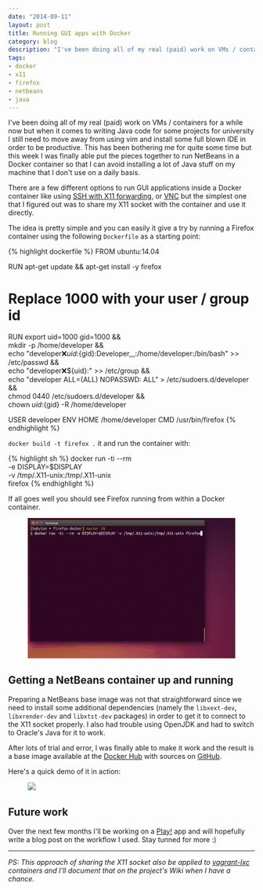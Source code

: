 ```yaml
---
date: "2014-09-11"
layout: post
title: Running GUI apps with Docker
category: blog
description: "I've been doing all of my real (paid) work on VMs / containers for a while now but when it comes to writing Java code..."
tags:
- docker
- x11
- firefox
- netbeans
- java
---
```


I've been doing all of my real (paid) work on VMs / containers for a while now but when it comes to writing Java code for some projects for university I still
need to move away from using vim and install some full blown IDE in order to be
productive. This has been bothering me for quite some time but this week I
was finally able put the pieces together to run NetBeans in a Docker container so that I can avoid
installing a lot of Java stuff on my machine that I don't use on a daily basis.

There are a few different options to run GUI applications inside a Docker
container like using [SSH with X11 forwarding](http://blog.docker.com/2013/07/docker-desktop-your-desktop-over-ssh-running-inside-of-a-docker-container/),
or [VNC](http://stackoverflow.com/a/16311264) but the simplest one that I
figured out was to share my X11 socket with the container and use it directly.

The idea is pretty simple and you can easily it give a try by running a Firefox
container using the following `Dockerfile` as a starting point:

{% highlight dockerfile %}
FROM ubuntu:14.04

RUN apt-get update && apt-get install -y firefox

# Replace 1000 with your user / group id
RUN export uid=1000 gid=1000 && \
    mkdir -p /home/developer && \
    echo "developer:x:${uid}:${gid}:Developer,,,:/home/developer:/bin/bash" >> /etc/passwd && \
    echo "developer:x:${uid}:" >> /etc/group && \
    echo "developer ALL=(ALL) NOPASSWD: ALL" > /etc/sudoers.d/developer && \
    chmod 0440 /etc/sudoers.d/developer && \
    chown ${uid}:${gid} -R /home/developer

USER developer
ENV HOME /home/developer
CMD /usr/bin/firefox
{% endhighlight %}

`docker build -t firefox .` it and run the container with:

{% highlight sh %}
docker run -ti --rm \
       -e DISPLAY=$DISPLAY \
       -v /tmp/.X11-unix:/tmp/.X11-unix \
       firefox
{% endhighlight %}

If all goes well you should see Firefox running from within a Docker container.

<figure class="center">
  <a href="/images/posts/2014-09-11/firefox-demo.gif"><img src="/images/posts/2014-09-11/firefox-demo.gif"></a>
</figure>

## Getting a NetBeans container up and running

Preparing a NetBeans base image was not that straightforward since we need to
install some additional dependencies (namely the `libxext-dev`, `libxrender-dev`
and `libxtst-dev` packages) in order to get it to connect to the X11 socket
properly. I also had trouble using OpenJDK and had to switch to Oracle's Java
for it to work.

After lots of trial and error, I was finally able to make it work and the result
is a base image available at the [Docker Hub](https://registry.hub.docker.com/u/fgrehm/netbeans/)
with sources on [GitHub](https://github.com/fgrehm/docker-netbeans).

Here's a quick demo of it in action:

<figure class="center">
  <a href="/images/posts/2014-09-11/firefox-demo.gif"><img src="/images/posts/2014-09-11/netbeans-demo.gif"></a>
</figure>

## Future work

Over the next few months I'll be working on a [Play!](https://www.playframework.com/)
app and will hopefully write a blog post on the workflow I used. Stay tunned for more :)

----------------------------------------

_PS: This approach of sharing the X11 socket also be applied to [vagrant-lxc](https://github.com/fgrehm/vagrant-lxc)
containers and I'll document that on the project's Wiki when I
have a chance._
